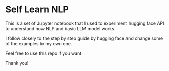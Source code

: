 # Self Learn NLP

This is a set of Jupyter notebook that I used to experiment hugging face API to understand how NLP and basic LLM model works.

I follow closely to the step by step guide by hugging face and change some of the examples to my own one.

Feel free to use this repo if you want.

Thank you!